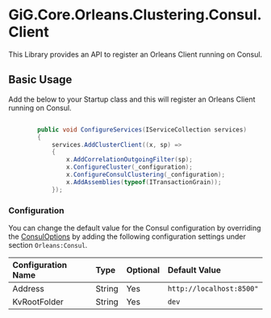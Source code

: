# GiG.Core.Orleans.Clustering.Consul.Client

This Library provides an API to register an Orleans Client running on Consul.

## Basic Usage

Add the below to your Startup class and this will register an Orleans Client running on Consul.

```csharp

        public void ConfigureServices(IServiceCollection services)
        {
            services.AddClusterClient((x, sp) =>
            {
                x.AddCorrelationOutgoingFilter(sp);
                x.ConfigureCluster(_configuration);
                x.ConfigureConsulClustering(_configuration);
                x.AddAssemblies(typeof(ITransactionGrain));
            });

```

### Configuration

You can change the default value for the Consul configuration by overriding the [ConsulOptions](..\src\GiG.Core.Orleans.Clustering.Consul.Client\Configurations\ConsulOptions.cs) by adding the following configuration settings under section `Orleans:Consul`.

| Configuration Name | Type   | Optional | Default Value            |
|:-------------------|:-------|:---------|:-------------------------|
| Address            | String | Yes      | `http://localhost:8500"` |
| KvRootFolder       | String | Yes      | `dev`                    |

